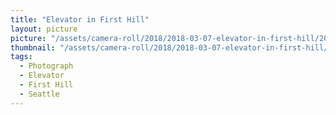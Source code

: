 ```yaml
---
title: "Elevator in First Hill"
layout: picture
picture: "/assets/camera-roll/2018/2018-03-07-elevator-in-first-hill/20180308_025630443_iOS.jpg"
thumbnail: "/assets/camera-roll/2018/2018-03-07-elevator-in-first-hill/20180308_025630443_iOS-thumbnail.jpg"
tags:
  - Photograph  
  - Elevator
  - First Hill
  - Seattle
---
```

